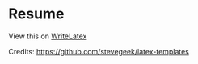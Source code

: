 Resume
======
View this on [WriteLatex](https://www.writelatex.com/docs?snip_uri=https://raw.githubusercontent.com/igniting/resume/master/Resume.tex&splash=none)

Credits: https://github.com/stevegeek/latex-templates
